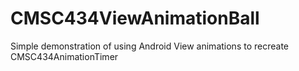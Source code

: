 # CMSC434ViewAnimationBall
Simple demonstration of using Android View animations to recreate CMSC434AnimationTimer
